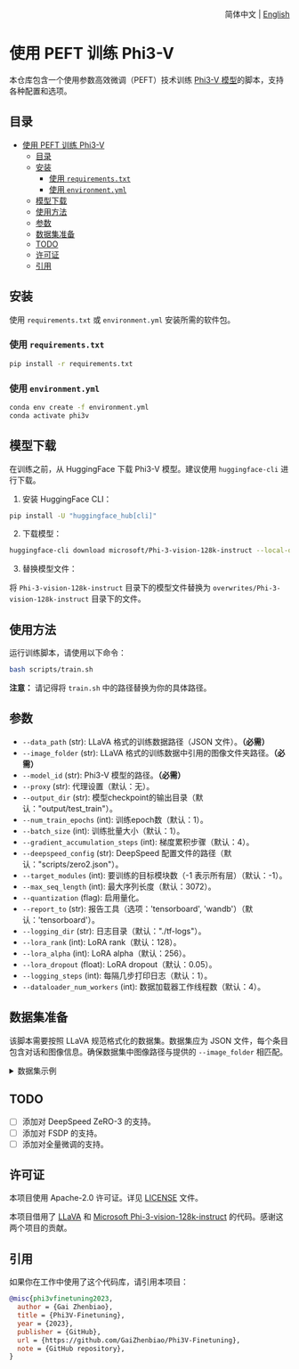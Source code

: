 <div align="right">
  简体中文 | <a title="English" href="../README.md">English</a></a>
</div>

# 使用 PEFT 训练 Phi3-V

本仓库包含一个使用参数高效微调（PEFT）技术训练 [Phi3-V 模型](https://huggingface.co/microsoft/Phi-3-vision-128k-instruct)的脚本，支持各种配置和选项。

## 目录

- [使用 PEFT 训练 Phi3-V](#使用-peft-训练-phi3-v)
  - [目录](#目录)
  - [安装](#安装)
    - [使用 `requirements.txt`](#使用-requirementstxt)
    - [使用 `environment.yml`](#使用-environmentyml)
  - [模型下载](#模型下载)
  - [使用方法](#使用方法)
  - [参数](#参数)
  - [数据集准备](#数据集准备)
  - [TODO](#todo)
  - [许可证](#许可证)
  - [引用](#引用)

## 安装

使用 `requirements.txt` 或 `environment.yml` 安装所需的软件包。

### 使用 `requirements.txt`

```bash
pip install -r requirements.txt
```

### 使用 `environment.yml`

```bash
conda env create -f environment.yml
conda activate phi3v
```

## 模型下载

在训练之前，从 HuggingFace 下载 Phi3-V 模型。建议使用 `huggingface-cli` 进行下载。

1. 安装 HuggingFace CLI：

```bash
pip install -U "huggingface_hub[cli]"
```

2. 下载模型：

```bash
huggingface-cli download microsoft/Phi-3-vision-128k-instruct --local-dir Phi-3-vision-128k-instruct --resume-download
```

3. 替换模型文件：

将 `Phi-3-vision-128k-instruct` 目录下的模型文件替换为 `overwrites/Phi-3-vision-128k-instruct` 目录下的文件。

## 使用方法

运行训练脚本，请使用以下命令：

```bash
bash scripts/train.sh
```

**注意：** 请记得将 `train.sh` 中的路径替换为你的具体路径。

## 参数

- `--data_path` (str): LLaVA 格式的训练数据路径（JSON 文件）。**（必需）**
- `--image_folder` (str): LLaVA 格式的训练数据中引用的图像文件夹路径。**（必需）**
- `--model_id` (str): Phi3-V 模型的路径。**（必需）**
- `--proxy` (str): 代理设置（默认：无）。
- `--output_dir` (str): 模型checkpoint的输出目录（默认："output/test_train"）。
- `--num_train_epochs` (int): 训练epoch数（默认：1）。
- `--batch_size` (int): 训练批量大小（默认：1）。
- `--gradient_accumulation_steps` (int): 梯度累积步骤（默认：4）。
- `--deepspeed_config` (str): DeepSpeed 配置文件的路径（默认："scripts/zero2.json"）。
- `--target_modules` (int): 要训练的目标模块数（-1 表示所有层）（默认：-1）。
- `--max_seq_length` (int): 最大序列长度（默认：3072）。
- `--quantization` (flag): 启用量化。
- `--report_to` (str): 报告工具（选项：'tensorboard', 'wandb'）（默认：'tensorboard'）。
- `--logging_dir` (str): 日志目录（默认："./tf-logs"）。
- `--lora_rank` (int): LoRA rank（默认：128）。
- `--lora_alpha` (int): LoRA alpha（默认：256）。
- `--lora_dropout` (float): LoRA dropout（默认：0.05）。
- `--logging_steps` (int): 每隔几步打印日志（默认：1）。
- `--dataloader_num_workers` (int): 数据加载器工作线程数（默认：4）。

## 数据集准备

该脚本需要按照 LLaVA 规范格式化的数据集。数据集应为 JSON 文件，每个条目包含对话和图像信息。确保数据集中图像路径与提供的 `--image_folder` 相匹配。

<details>
<summary>数据集示例</summary>

```json
[
  {
    "id": "000000033471",
    "image": "000000033471.jpg",
    "conversations": [
      {
        "from": "human",
        "value": "<image>\nWhat are the colors of the bus in the image?"
      },
      {
        "from": "gpt",
        "value": "The bus in the image is white and red."
      },
      {
        "from": "human",
        "value": "What feature can be seen on the back of the bus?"
      },
      {
        "from": "gpt",
        "value": "The back of the bus features an advertisement."
      },
      {
        "from": "human",
        "value": "Is the bus driving down the street or pulled off to the side?"
      },
      {
        "from": "gpt",
        "value": "The bus is driving down the street, which is crowded with people and other vehicles."
      }
    ]
  }
  ...
]
```
</details>

## TODO
- [ ] 添加对 DeepSpeed ZeRO-3 的支持。
- [ ] 添加对 FSDP 的支持。
- [ ] 添加对全量微调的支持。

## 许可证

本项目使用 Apache-2.0 许可证。详见 [LICENSE](LICENSE) 文件。

本项目借用了 [LLaVA](https://github.com/haotian-liu/LLaVA) 和 [Microsoft Phi-3-vision-128k-instruct](https://huggingface.co/microsoft/Phi-3-vision-128k-instruct) 的代码。感谢这两个项目的贡献。

## 引用

如果你在工作中使用了这个代码库，请引用本项目：

```bibtex
@misc{phi3vfinetuning2023,
  author = {Gai Zhenbiao},
  title = {Phi3V-Finetuning},
  year = {2023},
  publisher = {GitHub},
  url = {https://github.com/GaiZhenbiao/Phi3V-Finetuning},
  note = {GitHub repository},
}
```